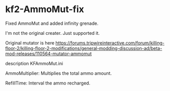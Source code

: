 # kf2-AmmoMut-fix
Fixed AmmoMut and added infinity grenade.

I'm not the original creater. Just supported it.

Original mutator is here <https://forums.tripwireinteractive.com/forum/killing-floor-2/killing-floor-2-modifications/general-modding-discussion-ad/beta-mod-releases/110564-mutator-ammomut>

description KFAmmoMut.ini

AmmoMultiplier: Multiplies the total ammo amount.

RefillTime: Interval the ammo recharged.
